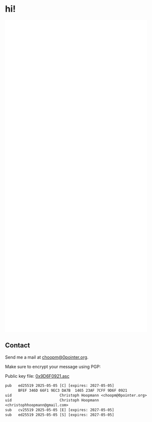 # hi!

[![Metrics](./github-metrics.svg)](https://metrics.lecoq.io/about/choopm)

## Contact

Send me a mail at <a href="mailto:choopm@0pointer.org">choopm@0pointer.org</a>.

Make sure to encrypt your message using PGP:

Public key file: [0x9D6F0921.asc](./0x9D6F0921.asc)

```plain
pub   ed25519 2025-05-05 [C] [expires: 2027-05-05]
      BFEF 346D 66F1 9EC3 DA7B  1465 23AF 7CFF 9D6F 0921
uid                      Christoph Hoopmann <choopm@0pointer.org>
uid                      Christoph Hoopmann <christophhoopmann@gmail.com>
sub   cv25519 2025-05-05 [E] [expires: 2027-05-05]
sub   ed25519 2025-05-05 [S] [expires: 2027-05-05]
```

